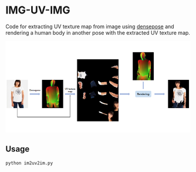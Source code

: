 # IMG-UV-IMG

Code for extracting UV texture map from image using [densepose](http://densepose.org) and rendering a human body in another pose with the extracted UV texture map.
<div align="center">
<img src=./exa.png width="1200">
</div>

## Usage
```
python im2uv2im.py
```
